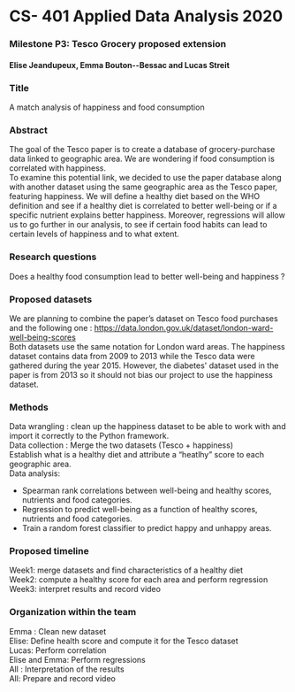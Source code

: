 # CS- 401 Applied Data Analysis 2020
### Milestone P3: Tesco Grocery proposed extension
#### Elise Jeandupeux, Emma Bouton--Bessac and Lucas Streit


### Title
A match analysis of happiness and food consumption

### Abstract
The goal of the Tesco paper is to create a database of grocery-purchase data linked to geographic area. We are wondering if food consumption is correlated with happiness.<br/>
To examine this potential link, we decided to use the paper database along with another dataset using the same geographic area as the Tesco paper, featuring happiness. We will define a healthy diet based on the WHO definition and see if a healthy diet is correlated to better well-being or if a specific nutrient explains better happiness. Moreover, regressions will allow us to go further in our analysis, to see if certain food habits can lead to certain levels of happiness and to what extent.

### Research questions

Does a healthy food consumption lead to better well-being and happiness ? 

### Proposed datasets
We are planning to combine the paper’s dataset on Tesco food purchases and the following one : https://data.london.gov.uk/dataset/london-ward-well-being-scores <br/>
Both datasets use the same notation for London ward areas. The happiness dataset contains data from 2009 to 2013 while the Tesco data were gathered during the year 2015. However, the diabetes' dataset used in the paper is from 2013 so it should not bias our project to use the happiness dataset.

### Methods
Data wrangling : clean up the happiness dataset to be able to work with and import it correctly to the Python framework.<br/>
Data collection : Merge the two datasets (Tesco + happiness)<br/>
Establish what is a healthy diet and attribute a “heatlhy” score to each geographic area.<br/>
Data analysis:
- Spearman rank correlations between well-being and healthy scores, nutrients and food categories.
- Regression to predict well-being as a function of healthy scores, nutrients and food categories.
- Train a random forest classifier to predict happy and unhappy areas.

### Proposed timeline
Week1: merge datasets and find characteristics of a healthy diet<br/>
Week2: compute a healthy score for each area and perform regression<br/>
Week3: interpret results and record video<br/>
### Organization within the team
Emma : Clean new dataset<br/>
Elise: Define health score and compute it for the Tesco dataset<br/>
Lucas: Perform correlation<br/>
Elise and Emma: Perform regressions<br/>
All : Interpretation of the results<br/>
All: Prepare and record video<br/>
